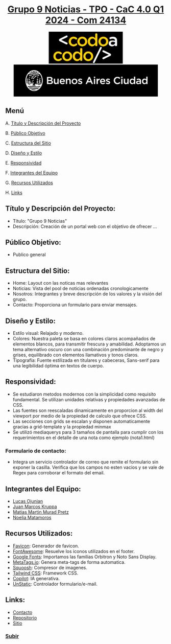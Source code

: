 <div align="center">
    <a href="https://matipretz.github.io/fullstackoeste"><h1>Grupo 9 Noticias - TPO - CaC 4.0 Q1 2024 - Com 24134</h1></a>
    <img alt="bac logo" src="./readme/logo-CAC.png" height="100px" />
    <img alt="cac logo" src="./readme/bac.png" height="100px" />  
</div>

## Menú

A. [Título y Descripción del Proyecto](#título-y-descripción-del-proyecto)

B. [Público Objetivo](#público-objetivo)

C. [Estructura del Sitio](#estructura-del-sitio)

D. [Diseño y Estilo](#diseño-y-estilo)

E. [Responsividad](#responsividad)

F. [Integrantes del Equipo](#integrantes-del-equipo)

G. [Recursos Utilizados](#recursos-utilizados)

H. [Links](#links)

## Título y Descripción del Proyecto:

- Título: "Grupo 9 Noticias"
- Descripción: Creación de un portal web con el objetivo de ofrecer ...

## Público Objetivo:

- Publico general

## Estructura del Sitio:

- Home: Layout con las noticas mas relevantes
- Noticias: Vista del pool de noticias ordenadas cronologicamente
- Nosotros: Integrantes y breve descripción de los valores y la visión del grupo.
- Contacto: Proporciona un formulario para enviar mensajes.

## Diseño y Estilo:

- Estilo visual: Relajado y moderno.
- Colores: Nuestra paleta se basa en colores claros acompañados de elementos blancos, para transmitir frescura y amabilidad. Adoptamos un tema alternativo oscuro con una combinación predominante de negro y grises, equilibrado con elementos llamativos y tonos claros.
- Tipografía: Fuente estilizada en titulares y cabeceras, Sans-serif para una legibilidad óptima en textos de cuerpo.

## Responsividad:

- Se estudiaron metodos modernos con la simplicidad como requisito fundamental. Se utilizan unidades relativas y propiedades avanzadas de CSS.
- Las fuentes son reescaladas dinamicamente en proporcion al width del viewport por medio de la propiedad de calculo que ofrece CSS.
- Las secciones con grids se escalan y disponen automaticamente gracias a grid-template y la propiedad minmax
- Se utilizó mediaquerys para 3 tamaños de pantalla para cumplir con los requerimientos en el detalle de una nota como ejemplo (nota1.html)

### Formulario de contacto:

- Integra  un servicio controlador de correo que remite el formulario sin exponer la casilla. Verifica que los campos no esten vacios y se vale de Regex para corroborar el formato del email.

## Integrantes del Equipo:

- [Lucas Ojunian]()
- [Juan Marcos Kruppa]()
- [Matias Martin Murad Pretz](https://www.linkedin.com/in/matipretz/)
- [Noelia Matamoros]()

## Recursos Utilizados:

- [Favicon](https://favicon.io/): Generador de favicon.
- [FontAwesome](https://fontawesome.com/): Resuelve los iconos utilizados en el footer.
- [Google Fonts](https://fonts.google.com/): Importamos las familias Orbitron y Noto Sans Display.
- [MetaTags.io](https://metatags.io/): Genera meta-tags de forma automatica.
- [Squoosh](https://squoosh.app/): Compresor de imagenes.
- [Tailwind CSS](https://tailwindcss.com/): Framework CSS.
- [Copilot](https://copilot.microsoft.com/): IA generativa.
- [UnStatic](https://forms.un-static.com/): Controlador formulario/e-mail.

## Links:

- [Contacto](mailto:mati.pretz+dev@googlemail.com?subject=[G9N])
- [Repositorio](https://github.com/matipretz/grupo9noticias)
- [Sitio](https://grupo9.vercel.app/)

### [Subir](#menú)
